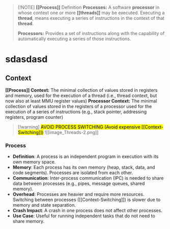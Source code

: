 > [!NOTE] **[[Process]]** Definition
> **Processes:** A software **processor** in whose context one or more **[[threads]]** may be executed. Executing a **thread**, means executing a series of instructions in the context of that **thread**.
> 
> **Processors:** Provides a set of instructions along with the capability of automatically executing a series of those instructions.

# sdasdasd
## Context
**[[Process]] Context:** The minimal collection of values stored in registers and memory, used for the execution of a thread (i.e., thread context, but now also at least MMU register values)
**Processor Context:** The minimal collection of values stored in the registers of a processor used for the execution of a series of instructions (e.g., stack pointer, addressing registers, program counter)
> [!warning] <mark class="hltr-red">AVOID PROCESS SWITCHING (Avoid expensive [[Context-Switching]])</mark>
![[image_Threads-2.png]]

### **Process**
- **Definition**: A process is an independent program in execution with its own memory space.
- **Memory**: Each process has its own memory (heap, stack, data, and code segments). Processes are isolated from each other.
- **Communication**: Inter-process communication (IPC) is needed to share data between processes (e.g., pipes, message queues, shared memory).
- **Overhead**: Processes are heavier and require more resources. Switching between processes ([[Context-Switching]]) is slower due to memory and state separation.
- **Crash Impact**: A crash in one process does not affect other processes.
- **Use Case**: Useful for running independent tasks that do not need to share memory.